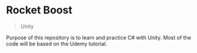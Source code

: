 # Rocket Boost

> Unity

Purpose of this repository is to learn and practice C# with Unity. Most of the code will be based on the Udemy tutorial.
